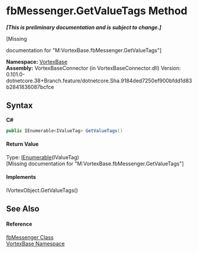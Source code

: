# fbMessenger.GetValueTags Method 
 _**\[This is preliminary documentation and is subject to change.\]**_

\[Missing <summary> documentation for "M:VortexBase.fbMessenger.GetValueTags"\]

**Namespace:**&nbsp;<a href="N_VortexBase.md">VortexBase</a><br />**Assembly:**&nbsp;VortexBaseConnector (in VortexBaseConnector.dll) Version: 0.101.0-dotnetcore.38+Branch.feature/dotnetcore.Sha.9184ded7250ef900bfdd1d83b2841836087bcfce

## Syntax

**C#**<br />
``` C#
public IEnumerable<IValueTag> GetValueTags()
```


#### Return Value
Type: <a href="https://docs.microsoft.com/dotnet/api/system.collections.generic.ienumerable-1" target="_blank">IEnumerable</a>(IValueTag)<br />\[Missing <returns> documentation for "M:VortexBase.fbMessenger.GetValueTags"\]

#### Implements
IVortexObject.GetValueTags()<br />

## See Also


#### Reference
<a href="T_VortexBase_fbMessenger.md">fbMessenger Class</a><br /><a href="N_VortexBase.md">VortexBase Namespace</a><br />